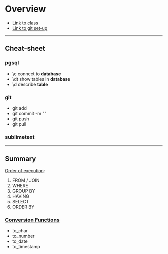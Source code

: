 # Overview

* [Link to class](https://www.udemy.com/course/postgresqlmasterclass/)
* [Link to git set-up](https://www.youtube.com/watch?v=RGOj5yH7evk)

----------------------------------

## Cheat-sheet

### pgsql

* \c connect to **database**
* \dt show tables in **database**
* \d describe **table**

### git

* git add
* git commit -m ""
* git push
* git pull

### sublimetext

---------------------------------
## Summary

[Order of execution](https://towardsdatascience.com/the-6-steps-of-a-sql-select-statement-process-b3696a49a642):
1. FROM / JOIN
2. WHERE
3. GROUP BY
4. HAVING
5. SELECT
6. ORDER BY

### [Conversion Functions](https://www.postgresql.org/docs/current/functions-formatting.html)

- to_char
- to_number
- to_date
- to_timestamp


